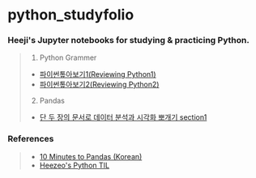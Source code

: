 # python_studyfolio
### Heeji's Jupyter notebooks for studying & practicing Python.

> 1. Python Grammer
>  - [파이썬톺아보기1(Reviewing Python1)](python_review_1.html)
>  - [파이썬톺아보기2(Reviewing Python2)](python_review_2.html) <br/>
>
> 2. Pandas
> - [단 두 장의 문서로 데이터 분석과 시각화 뽀개기 section1](pandas1_dataframe_series.html)


### References
> - [10 Minutes to Pandas (Korean)](https://dataitgirls2.github.io/10minutes2pandas/)
> - [Heezeo's Python TIL](https://velog.io/@heezeo/series/파이썬-til)
